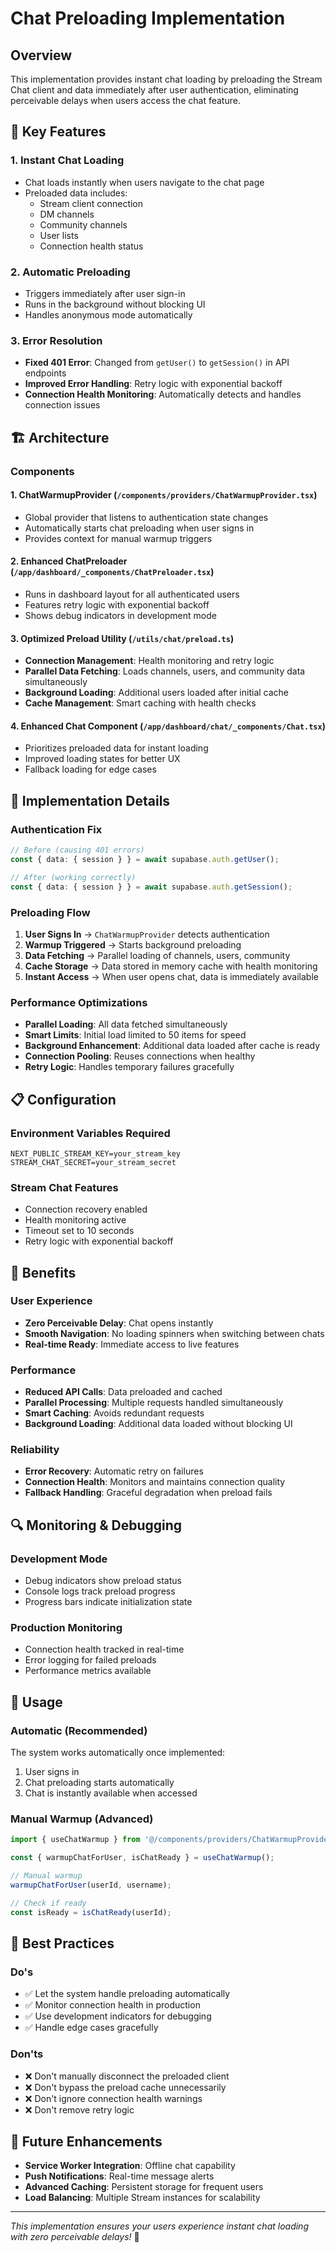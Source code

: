 # Chat Preloading Implementation

## Overview

This implementation provides instant chat loading by preloading the Stream Chat client and data immediately after user authentication, eliminating perceivable delays when users access the chat feature.

## 🚀 Key Features

### 1. Instant Chat Loading
- Chat loads instantly when users navigate to the chat page
- Preloaded data includes:
  - Stream client connection
  - DM channels
  - Community channels
  - User lists
  - Connection health status

### 2. Automatic Preloading
- Triggers immediately after user sign-in
- Runs in the background without blocking UI
- Handles anonymous mode automatically

### 3. Error Resolution
- **Fixed 401 Error**: Changed from `getUser()` to `getSession()` in API endpoints
- **Improved Error Handling**: Retry logic with exponential backoff
- **Connection Health Monitoring**: Automatically detects and handles connection issues

## 🏗️ Architecture

### Components

#### 1. ChatWarmupProvider (`/components/providers/ChatWarmupProvider.tsx`)
- Global provider that listens to authentication state changes
- Automatically starts chat preloading when user signs in
- Provides context for manual warmup triggers

#### 2. Enhanced ChatPreloader (`/app/dashboard/_components/ChatPreloader.tsx`)
- Runs in dashboard layout for all authenticated users
- Features retry logic with exponential backoff
- Shows debug indicators in development mode

#### 3. Optimized Preload Utility (`/utils/chat/preload.ts`)
- **Connection Management**: Health monitoring and retry logic
- **Parallel Data Fetching**: Loads channels, users, and community data simultaneously
- **Background Loading**: Additional users loaded after initial cache
- **Cache Management**: Smart caching with health checks

#### 4. Enhanced Chat Component (`/app/dashboard/chat/_components/Chat.tsx`)
- Prioritizes preloaded data for instant loading
- Improved loading states for better UX
- Fallback loading for edge cases

## 🔧 Implementation Details

### Authentication Fix
```typescript
// Before (causing 401 errors)
const { data: { session } } = await supabase.auth.getUser();

// After (working correctly)
const { data: { session } } = await supabase.auth.getSession();
```

### Preloading Flow
1. **User Signs In** → `ChatWarmupProvider` detects authentication
2. **Warmup Triggered** → Starts background preloading
3. **Data Fetching** → Parallel loading of channels, users, community
4. **Cache Storage** → Data stored in memory cache with health monitoring
5. **Instant Access** → When user opens chat, data is immediately available

### Performance Optimizations
- **Parallel Loading**: All data fetched simultaneously
- **Smart Limits**: Initial load limited to 50 items for speed
- **Background Enhancement**: Additional data loaded after cache is ready
- **Connection Pooling**: Reuses connections when healthy
- **Retry Logic**: Handles temporary failures gracefully

## 📋 Configuration

### Environment Variables Required
```env
NEXT_PUBLIC_STREAM_KEY=your_stream_key
STREAM_CHAT_SECRET=your_stream_secret
```

### Stream Chat Features
- Connection recovery enabled
- Health monitoring active
- Timeout set to 10 seconds
- Retry logic with exponential backoff

## 🎯 Benefits

### User Experience
- **Zero Perceivable Delay**: Chat opens instantly
- **Smooth Navigation**: No loading spinners when switching between chats
- **Real-time Ready**: Immediate access to live features

### Performance
- **Reduced API Calls**: Data preloaded and cached
- **Parallel Processing**: Multiple requests handled simultaneously
- **Smart Caching**: Avoids redundant requests
- **Background Loading**: Additional data loaded without blocking UI

### Reliability
- **Error Recovery**: Automatic retry on failures
- **Connection Health**: Monitors and maintains connection quality
- **Fallback Handling**: Graceful degradation when preload fails

## 🔍 Monitoring & Debugging

### Development Mode
- Debug indicators show preload status
- Console logs track preload progress
- Progress bars indicate initialization state

### Production Monitoring
- Connection health tracked in real-time
- Error logging for failed preloads
- Performance metrics available

## 🚀 Usage

### Automatic (Recommended)
The system works automatically once implemented:
1. User signs in
2. Chat preloading starts automatically
3. Chat is instantly available when accessed

### Manual Warmup (Advanced)
```typescript
import { useChatWarmup } from '@/components/providers/ChatWarmupProvider';

const { warmupChatForUser, isChatReady } = useChatWarmup();

// Manual warmup
warmupChatForUser(userId, username);

// Check if ready
const isReady = isChatReady(userId);
```

## 📝 Best Practices

### Do's
- ✅ Let the system handle preloading automatically
- ✅ Monitor connection health in production
- ✅ Use development indicators for debugging
- ✅ Handle edge cases gracefully

### Don'ts
- ❌ Don't manually disconnect the preloaded client
- ❌ Don't bypass the preload cache unnecessarily
- ❌ Don't ignore connection health warnings
- ❌ Don't remove retry logic

## 🔮 Future Enhancements

- **Service Worker Integration**: Offline chat capability
- **Push Notifications**: Real-time message alerts
- **Advanced Caching**: Persistent storage for frequent users
- **Load Balancing**: Multiple Stream instances for scalability

---

*This implementation ensures your users experience instant chat loading with zero perceivable delays!* 🚀
